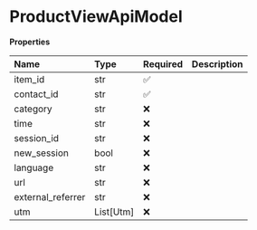 # ProductViewApiModel

**Properties**

| Name              | Type      | Required | Description |
| :---------------- | :-------- | :------- | :---------- |
| item_id           | str       | ✅       |             |
| contact_id        | str       | ✅       |             |
| category          | str       | ❌       |             |
| time              | str       | ❌       |             |
| session_id        | str       | ❌       |             |
| new_session       | bool      | ❌       |             |
| language          | str       | ❌       |             |
| url               | str       | ❌       |             |
| external_referrer | str       | ❌       |             |
| utm               | List[Utm] | ❌       |             |

<!-- This file was generated by liblab | https://liblab.com/ -->
